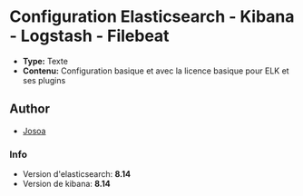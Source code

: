 # Configuration Elasticsearch - Kibana - Logstash - Filebeat

* **Type:** Texte
* **Contenu:** Configuration basique et avec la licence basique pour ELK et ses plugins

## Author

* [Josoa](https://github.com/josoavj)

### Info

* Version d'elasticsearch: **8.14**
* Version de kibana: **8.14**
